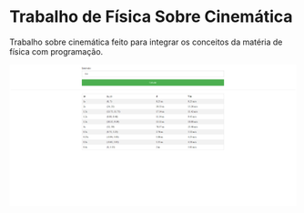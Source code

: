 # Trabalho de Física Sobre Cinemática

Trabalho sobre cinemática feito para integrar os conceitos da matéria de física com programação.

<img src="./README_png.png"/>
